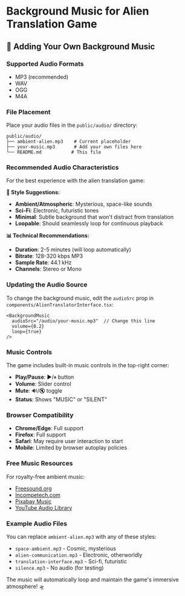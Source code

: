 # Background Music for Alien Translation Game

## 🎵 Adding Your Own Background Music

### Supported Audio Formats
- MP3 (recommended)
- WAV
- OGG
- M4A

### File Placement
Place your audio files in the `public/audio/` directory:
```
public/audio/
├── ambient-alien.mp3    # Current placeholder
├── your-music.mp3       # Add your own files here
└── README.md           # This file
```

### Recommended Audio Characteristics
For the best experience with the alien translation game:

**🎼 Style Suggestions:**
- **Ambient/Atmospheric**: Mysterious, space-like sounds
- **Sci-Fi**: Electronic, futuristic tones
- **Minimal**: Subtle background that won't distract from translation
- **Loopable**: Should seamlessly loop for continuous playback

**📊 Technical Recommendations:**
- **Duration**: 2-5 minutes (will loop automatically)
- **Bitrate**: 128-320 kbps MP3
- **Sample Rate**: 44.1 kHz
- **Channels**: Stereo or Mono

### Updating the Audio Source
To change the background music, edit the `audioSrc` prop in `components/AlienTranslatorInterface.tsx`:

```tsx
<BackgroundMusic 
  audioSrc="/audio/your-music.mp3"  // Change this line
  volume={0.2}
  loop={true}
/>
```

### Music Controls
The game includes built-in music controls in the top-right corner:
- **Play/Pause**: ▶/⏸ button
- **Volume**: Slider control
- **Mute**: 🔊/🔇 toggle
- **Status**: Shows "MUSIC" or "SILENT"

### Browser Compatibility
- **Chrome/Edge**: Full support
- **Firefox**: Full support  
- **Safari**: May require user interaction to start
- **Mobile**: Limited by browser autoplay policies

### Free Music Resources
For royalty-free ambient music:
- [Freesound.org](https://freesound.org/)
- [Incompetech.com](https://incompetech.com/)
- [Pixabay Music](https://pixabay.com/music/)
- [YouTube Audio Library](https://studio.youtube.com/channel/UC/music)

### Example Audio Files
You can replace `ambient-alien.mp3` with any of these styles:
- `space-ambient.mp3` - Cosmic, mysterious
- `alien-communication.mp3` - Electronic, otherworldly
- `translation-interface.mp3` - Sci-fi, futuristic
- `silence.mp3` - No audio (for testing)

The music will automatically loop and maintain the game's immersive atmosphere! 🛸 